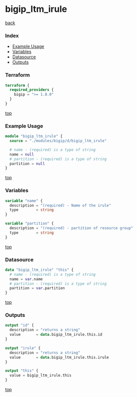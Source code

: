 # bigip_ltm_irule

[back](../bigip.md)

### Index

- [Example Usage](#example-usage)
- [Variables](#variables)
- [Datasource](#datasource)
- [Outputs](#outputs)

### Terraform

```terraform
terraform {
  required_providers {
    bigip = ">= 1.8.0"
  }
}
```

[top](#index)

### Example Usage

```terraform
module "bigip_ltm_irule" {
  source = "./modules/bigip/d/bigip_ltm_irule"

  # name - (required) is a type of string
  name = null
  # partition - (required) is a type of string
  partition = null
}
```

[top](#index)

### Variables

```terraform
variable "name" {
  description = "(required) - Name of the irule"
  type        = string
}

variable "partition" {
  description = "(required) - partition of resource group"
  type        = string
}
```

[top](#index)

### Datasource

```terraform
data "bigip_ltm_irule" "this" {
  # name - (required) is a type of string
  name = var.name
  # partition - (required) is a type of string
  partition = var.partition
}
```

[top](#index)

### Outputs

```terraform
output "id" {
  description = "returns a string"
  value       = data.bigip_ltm_irule.this.id
}

output "irule" {
  description = "returns a string"
  value       = data.bigip_ltm_irule.this.irule
}

output "this" {
  value = bigip_ltm_irule.this
}
```

[top](#index)